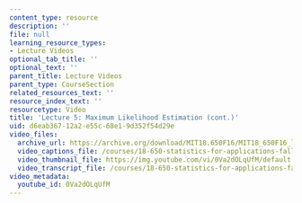 ```yaml
---
content_type: resource
description: ''
file: null
learning_resource_types:
- Lecture Videos
optional_tab_title: ''
optional_text: ''
parent_title: Lecture Videos
parent_type: CourseSection
related_resources_text: ''
resource_index_text: ''
resourcetype: Video
title: 'Lecture 5: Maximum Likelihood Estimation (cont.)'
uid: d6eab367-12a2-e55c-68e1-9d352f54d29e
video_files:
  archive_url: https://archive.org/download/MIT18.650F16/MIT18_650F16_lec05_300k.mp4
  video_captions_file: /courses/18-650-statistics-for-applications-fall-2016/c744d51b970f51499341d139e3f24779_0Va2dOLqUfM.vtt
  video_thumbnail_file: https://img.youtube.com/vi/0Va2dOLqUfM/default.jpg
  video_transcript_file: /courses/18-650-statistics-for-applications-fall-2016/b4750b65e80ae82285fd8b1175f4ee21_0Va2dOLqUfM.pdf
video_metadata:
  youtube_id: 0Va2dOLqUfM
---
```

